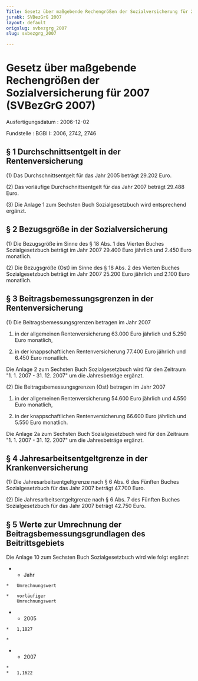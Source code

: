 ```yaml
---
Title: Gesetz über maßgebende Rechengrößen der Sozialversicherung für 2007
jurabk: SVBezGrG 2007
layout: default
origslug: svbezgrg_2007
slug: svbezgrg_2007

---
```


# Gesetz über maßgebende Rechengrößen der Sozialversicherung für 2007 (SVBezGrG 2007)

Ausfertigungsdatum
:   2006-12-02

Fundstelle
:   BGBl I: 2006, 2742, 2746

## § 1 Durchschnittsentgelt in der Rentenversicherung

(1) Das Durchschnittsentgelt für das Jahr 2005 beträgt 29.202 Euro.

(2) Das vorläufige Durchschnittsentgelt für das Jahr 2007 beträgt
29\.488 Euro.

(3) Die Anlage 1 zum Sechsten Buch Sozialgesetzbuch wird entsprechend
ergänzt.

## § 2 Bezugsgröße in der Sozialversicherung

(1) Die Bezugsgröße im Sinne des § 18 Abs. 1 des Vierten Buches
Sozialgesetzbuch beträgt im Jahr 2007 29.400 Euro jährlich und 2.450
Euro monatlich.

(2) Die Bezugsgröße (Ost) im Sinne des § 18 Abs. 2 des Vierten Buches
Sozialgesetzbuch beträgt im Jahr 2007 25.200 Euro jährlich und 2.100
Euro monatlich.

## § 3 Beitragsbemessungsgrenzen in der Rentenversicherung

(1) Die Beitragsbemessungsgrenzen betragen im Jahr 2007

1.  in der allgemeinen Rentenversicherung 63.000 Euro jährlich und 5.250
    Euro monatlich,


2.  in der knappschaftlichen Rentenversicherung 77.400 Euro jährlich und
    6\.450 Euro monatlich.



Die Anlage 2 zum Sechsten Buch Sozialgesetzbuch wird für den Zeitraum
"1. 1. 2007 - 31. 12. 2007" um die Jahresbeträge ergänzt.

(2) Die Beitragsbemessungsgrenzen (Ost) betragen im Jahr 2007

1.  in der allgemeinen Rentenversicherung 54.600 Euro jährlich und 4.550
    Euro monatlich,


2.  in der knappschaftlichen Rentenversicherung 66.600 Euro jährlich und
    5\.550 Euro monatlich.



Die Anlage 2a zum Sechsten Buch Sozialgesetzbuch wird für den Zeitraum
"1. 1. 2007 - 31. 12. 2007" um die Jahresbeträge ergänzt.

## § 4 Jahresarbeitsentgeltgrenze in der Krankenversicherung

(1) Die Jahresarbeitsentgeltgrenze nach § 6 Abs. 6 des Fünften Buches
Sozialgesetzbuch für das Jahr 2007 beträgt 47.700 Euro.

(2) Die Jahresarbeitsentgeltgrenze nach § 6 Abs. 7 des Fünften Buches
Sozialgesetzbuch für das Jahr 2007 beträgt 42.750 Euro.

## § 5 Werte zur Umrechnung der Beitragsbemessungsgrundlagen des Beitrittsgebiets

Die Anlage 10 zum Sechsten Buch Sozialgesetzbuch wird wie folgt
ergänzt:

*    *   Jahr

    *   Umrechnungswert

    *   vorläufiger
        Umrechnungswert


*    *   2005

    *   1,1827

    *

*    *   2007

    *
    *   1,1622





